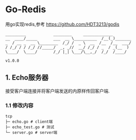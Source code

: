 # Go-Redis

用go实现redis,参考 https://github.com/HDT3213/godis

```
_________            ________     _____________        
__  ____/_____       ___  __ \__________  /__(_)_______
_  / __ _  __ \________  /_/ /  _ \  __  /__  /__  ___/
/ /_/ / / /_/ //_____/  _, _//  __/ /_/ / _  / _(__  ) 
\____/  \____/       /_/ |_| \___/\__,_/  /_/  /____/

v1.0.0
````

## 1. Echo服务器
接受客户端连接并将客户端发送的内原样传回客户端.

### 1.1 修改内容
```shell
tcp
├─ echo.go # client端
├─ echo_test.go # 测试
└─ server.go # server端
```
